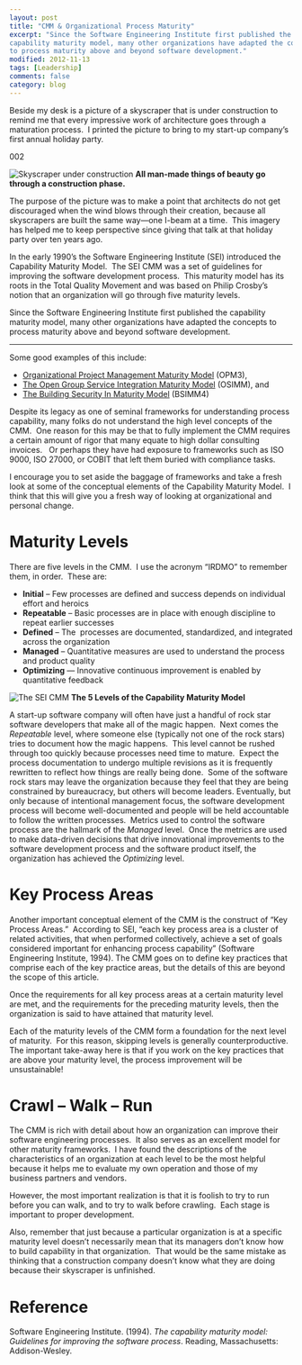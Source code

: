 ```yaml
---
layout: post
title: "CMM & Organizational Process Maturity"
excerpt: "Since the Software Engineering Institute first published the
capability maturity model, many other organizations have adapted the concepts
to process maturity above and beyond software development."
modified: 2012-11-13
tags: [Leadership]
comments: false
category: blog
---
```


Beside my desk is a picture of a skyscraper that is under construction to
remind me that every impressive work of architecture goes through a maturation
process.  I printed the picture to bring to my start-up company’s first
annual holiday party.

002

![Skyscraper under construction](images/Skyscraper-under-construction.jpg)
**All man-made things of beauty go through a construction phase.**

The purpose of the picture was to make a point that architects do not get
discouraged when the wind blows through their creation, because all skyscrapers
are built the same way—one I-beam at a time.  This imagery has helped me to
keep perspective since giving that talk at that holiday party over ten years
ago.

In the early 1990’s the Software Engineering Institute (SEI) introduced the
Capability Maturity Model.  The SEI CMM was a set of guidelines for improving
the software development process.  This maturity model has its roots in the
Total Quality Movement and was based on Philip Crosby’s notion that an
organization will go through five maturity levels.

Since the Software Engineering Institute first published the capability
maturity model, many other organizations have adapted the concepts to process
maturity above and beyond software development.

---

Some good examples of this include:

* [Organizational Project Management Maturity Model](https://en.wikipedia.org/wiki/OPM3)
(OPM3),
* [The Open Group Service Integration Maturity Model](https://www2.opengroup.org/ogsys/jsp/publications/PublicationDetails.jsp?publicationid=12450)
(OSIMM), and
* [The Building Security In Maturity Model](https://bsimm.com/)
(BSIMM4)

Despite its legacy as one of seminal frameworks for understanding process
capability, many folks do not understand the high level concepts of the CMM. 
One reason for this may be that to fully implement the CMM requires a certain
amount of rigor that many equate to high dollar consulting invoices.   Or
perhaps they have had exposure to frameworks such as ISO 9000, ISO 27000, or
COBIT that left them buried with compliance tasks.

I encourage you to set aside the baggage of frameworks and take a fresh look at
some of the conceptual elements of the Capability Maturity Model.  I think
that this will give you a fresh way of looking at organizational and personal
change.

# Maturity Levels

There are five levels in the CMM.  I use the acronym “IRDMO” to remember
them, in order.  These are:

* **Initial** – Few processes are defined and success depends on individual
effort and heroics
* **Repeatable** – Basic processes are in place with enough discipline to
repeat earlier successes
* **Defined** – The  processes are documented, standardized, and integrated
across the organization
* **Managed** – Quantitative measures are used to understand the process and
product quality
* **Optimizing** — Innovative continuous improvement is enabled by
quantitative feedback

![The SEI CMM](/images/CMM.png)
**The 5 Levels of the Capability Maturity Model**

A start-up software company will often have just a handful of rock star
software developers that make all of the magic happen.  Next comes the
_Repeatable_ level, where someone else (typically not one of the rock
stars) tries to document how the magic happens.  This level cannot be rushed
through too quickly because processes need time to mature.  Expect the process
documentation to undergo multiple revisions as it is frequently rewritten to
reflect how things are really being done.  Some of the software rock stars may
leave the organization because they feel that they are being constrained by
bureaucracy, but others will become leaders.
Eventually, but only because of intentional management focus, the software
development process will become well-documented and people will be held
accountable to follow the written processes.  Metrics used to control the
software process are the hallmark of the _Managed_ level.  Once the
metrics are used to make data-driven decisions that drive innovational
improvements to the software development process and the software product
itself, the organization has achieved the _Optimizing_ level.

# Key Process Areas

Another important conceptual element of the CMM is the construct of “Key
Process Areas.”  According to SEI, “each key process area is a cluster of
related activities, that when performed collectively, achieve a set of goals
considered important for enhancing process capability” (Software Engineering
Institute, 1994). The CMM goes on to define key practices that comprise each of
the key practice areas, but the details of this are beyond the scope of this
article.

Once the requirements for all key process areas at a certain maturity level are
met, and the requirements for the preceding maturity levels, then the
organization is said to have attained that maturity level.

Each of the maturity levels of the CMM form a foundation for the next level of
maturity.  For this reason, skipping levels is generally counterproductive. 
The important take-away here is that if you work on the key practices that are
above your maturity level, the process improvement will be unsustainable!

# Crawl – Walk – Run

The CMM is rich with detail about how an organization can improve their
software engineering processes.  It also serves as an excellent model for
other maturity frameworks.  I have found the descriptions of the
characteristics of an organization at each level to be the most helpful because
it helps me to evaluate my own operation and those of my business partners and
vendors.

However, the most important realization is that it is foolish to try to run
before you can walk, and to try to walk before crawling.  Each stage is
important to proper development.

Also, remember that just because a particular organization is at a specific
maturity level doesn’t necessarily mean that its managers don’t know how to
build capability in that organization.  That would be the same mistake as
thinking that a construction company doesn’t know what they are doing because
their skyscraper is unfinished.

# Reference

Software Engineering Institute. (1994). _The capability maturity model:
Guidelines for improving the software process_. Reading, Massachusetts:
Addison-Wesley.
